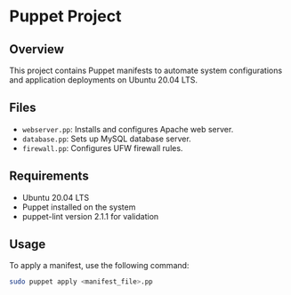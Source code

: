 # Puppet Project

## Overview
This project contains Puppet manifests to automate system configurations and application deployments on Ubuntu 20.04 LTS.

## Files
- `webserver.pp`: Installs and configures Apache web server.
- `database.pp`: Sets up MySQL database server.
- `firewall.pp`: Configures UFW firewall rules.

## Requirements
- Ubuntu 20.04 LTS
- Puppet installed on the system
- puppet-lint version 2.1.1 for validation

## Usage
To apply a manifest, use the following command:
```bash
sudo puppet apply <manifest_file>.pp
